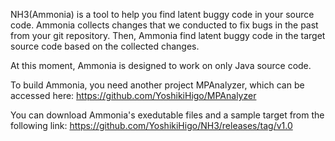 NH3(Ammonia) is a tool to help you find latent buggy code in your source code.
Ammonia collects changes that we conducted to fix bugs in the past from your git repository.
Then, Ammonia find latent buggy code in the target source code based on the collected changes.

At this moment, Ammonia is designed to work on only Java source code.

To build Ammonia, you need another project MPAnalyzer, which can be accessed here:
https://github.com/YoshikiHigo/MPAnalyzer

You can download Ammonia's exedutable files and a sample target from the following link:
https://github.com/YoshikiHigo/NH3/releases/tag/v1.0
